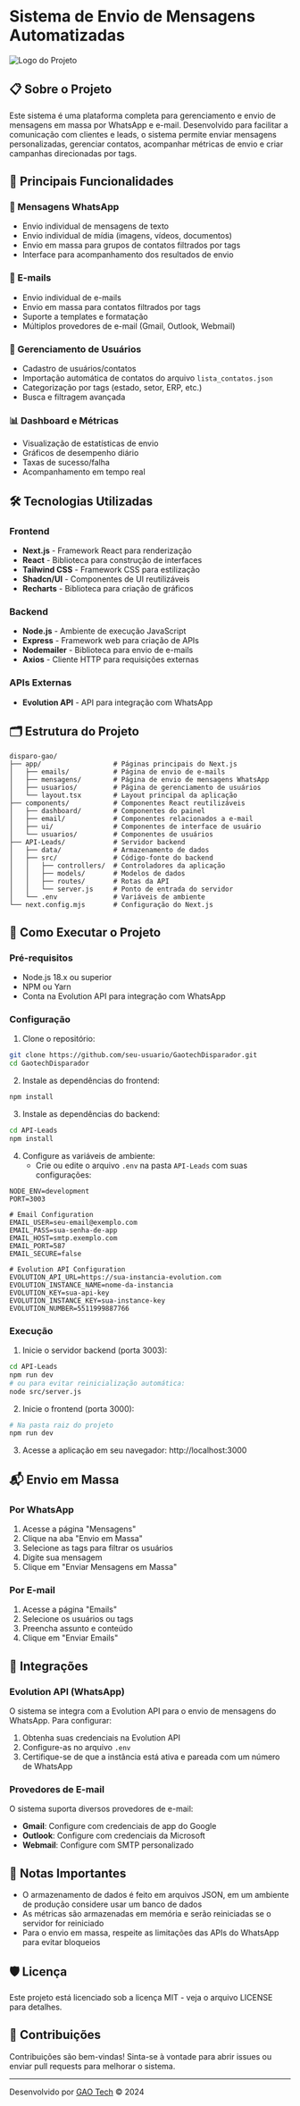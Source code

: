 # Sistema de Envio de Mensagens Automatizadas

![Logo do Projeto](https://via.placeholder.com/150x150.png?text=Disparo+Gao)

## 📋 Sobre o Projeto

Este sistema é uma plataforma completa para gerenciamento e envio de mensagens em massa por WhatsApp e e-mail. Desenvolvido para facilitar a comunicação com clientes e leads, o sistema permite enviar mensagens personalizadas, gerenciar contatos, acompanhar métricas de envio e criar campanhas direcionadas por tags.

## 🚀 Principais Funcionalidades

### 📱 Mensagens WhatsApp
- Envio individual de mensagens de texto
- Envio individual de mídia (imagens, vídeos, documentos)
- Envio em massa para grupos de contatos filtrados por tags
- Interface para acompanhamento dos resultados de envio

### 📧 E-mails
- Envio individual de e-mails
- Envio em massa para contatos filtrados por tags
- Suporte a templates e formatação
- Múltiplos provedores de e-mail (Gmail, Outlook, Webmail)

### 👥 Gerenciamento de Usuários
- Cadastro de usuários/contatos
- Importação automática de contatos do arquivo `lista_contatos.json`
- Categorização por tags (estado, setor, ERP, etc.)
- Busca e filtragem avançada

### 📊 Dashboard e Métricas
- Visualização de estatísticas de envio
- Gráficos de desempenho diário
- Taxas de sucesso/falha
- Acompanhamento em tempo real

## 🛠️ Tecnologias Utilizadas

### Frontend
- **Next.js** - Framework React para renderização
- **React** - Biblioteca para construção de interfaces
- **Tailwind CSS** - Framework CSS para estilização
- **Shadcn/UI** - Componentes de UI reutilizáveis
- **Recharts** - Biblioteca para criação de gráficos

### Backend
- **Node.js** - Ambiente de execução JavaScript
- **Express** - Framework web para criação de APIs
- **Nodemailer** - Biblioteca para envio de e-mails
- **Axios** - Cliente HTTP para requisições externas

### APIs Externas
- **Evolution API** - API para integração com WhatsApp

## 🗂️ Estrutura do Projeto

```
disparo-gao/
├── app/                  # Páginas principais do Next.js
│   ├── emails/           # Página de envio de e-mails
│   ├── mensagens/        # Página de envio de mensagens WhatsApp
│   ├── usuarios/         # Página de gerenciamento de usuários
│   └── layout.tsx        # Layout principal da aplicação
├── components/           # Componentes React reutilizáveis
│   ├── dashboard/        # Componentes do painel
│   ├── email/            # Componentes relacionados a e-mail
│   ├── ui/               # Componentes de interface de usuário
│   └── usuarios/         # Componentes de usuários
├── API-Leads/            # Servidor backend
│   ├── data/             # Armazenamento de dados
│   ├── src/              # Código-fonte do backend
│   │   ├── controllers/  # Controladores da aplicação
│   │   ├── models/       # Modelos de dados
│   │   ├── routes/       # Rotas da API
│   │   └── server.js     # Ponto de entrada do servidor
│   └── .env              # Variáveis de ambiente
└── next.config.mjs       # Configuração do Next.js
```

## 🚦 Como Executar o Projeto

### Pré-requisitos
- Node.js 18.x ou superior
- NPM ou Yarn
- Conta na Evolution API para integração com WhatsApp

### Configuração
1. Clone o repositório:
```bash
git clone https://github.com/seu-usuario/GaotechDisparador.git
cd GaotechDisparador
```

2. Instale as dependências do frontend:
```bash
npm install
```

3. Instale as dependências do backend:
```bash
cd API-Leads
npm install
```

4. Configure as variáveis de ambiente:
   - Crie ou edite o arquivo `.env` na pasta `API-Leads` com suas configurações:

```
NODE_ENV=development
PORT=3003

# Email Configuration
EMAIL_USER=seu-email@exemplo.com
EMAIL_PASS=sua-senha-de-app
EMAIL_HOST=smtp.exemplo.com
EMAIL_PORT=587
EMAIL_SECURE=false

# Evolution API Configuration
EVOLUTION_API_URL=https://sua-instancia-evolution.com
EVOLUTION_INSTANCE_NAME=nome-da-instancia
EVOLUTION_KEY=sua-api-key
EVOLUTION_INSTANCE_KEY=sua-instance-key
EVOLUTION_NUMBER=5511999887766
```

### Execução

1. Inicie o servidor backend (porta 3003):
```bash
cd API-Leads
npm run dev
# ou para evitar reinicialização automática:
node src/server.js
```

2. Inicie o frontend (porta 3000):
```bash
# Na pasta raiz do projeto
npm run dev
```

3. Acesse a aplicação em seu navegador: http://localhost:3000

## 📬 Envio em Massa

### Por WhatsApp
1. Acesse a página "Mensagens"
2. Clique na aba "Envio em Massa"
3. Selecione as tags para filtrar os usuários
4. Digite sua mensagem
5. Clique em "Enviar Mensagens em Massa"

### Por E-mail
1. Acesse a página "Emails"
2. Selecione os usuários ou tags
3. Preencha assunto e conteúdo
4. Clique em "Enviar Emails"

## 🔑 Integrações

### Evolution API (WhatsApp)
O sistema se integra com a Evolution API para o envio de mensagens do WhatsApp. Para configurar:

1. Obtenha suas credenciais na Evolution API
2. Configure-as no arquivo `.env`
3. Certifique-se de que a instância está ativa e pareada com um número de WhatsApp

### Provedores de E-mail
O sistema suporta diversos provedores de e-mail:

- **Gmail**: Configure com credenciais de app do Google
- **Outlook**: Configure com credenciais da Microsoft
- **Webmail**: Configure com SMTP personalizado

## 📝 Notas Importantes

- O armazenamento de dados é feito em arquivos JSON, em um ambiente de produção considere usar um banco de dados
- As métricas são armazenadas em memória e serão reiniciadas se o servidor for reiniciado
- Para o envio em massa, respeite as limitações das APIs do WhatsApp para evitar bloqueios

## 🛡️ Licença

Este projeto está licenciado sob a licença MIT - veja o arquivo LICENSE para detalhes.

## 👥 Contribuições

Contribuições são bem-vindas! Sinta-se à vontade para abrir issues ou enviar pull requests para melhorar o sistema.

---

Desenvolvido por [GAO Tech](https://gaotech.com.br) © 2024 
